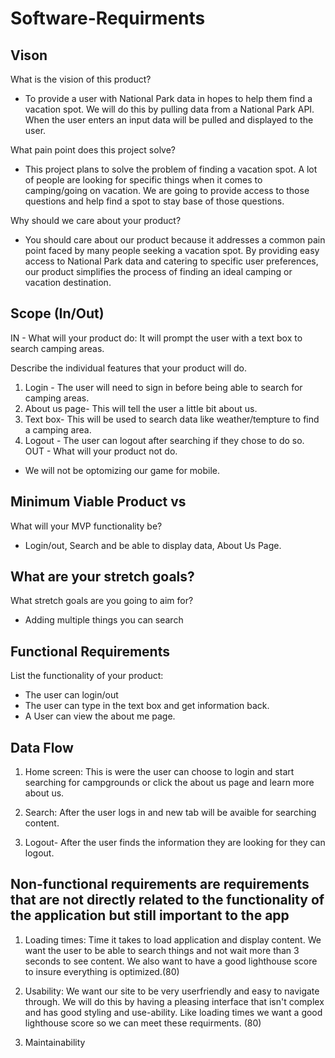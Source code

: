 # Software-Requirments

## Vison

What is the vision of this product?

- To provide a user with National Park data in hopes to help them find a vacation spot. We will do this by pulling data from a National Park API. When the user enters an input data will be pulled and displayed to the user.

What pain point does this project solve?

- This project plans to solve the problem of finding a vacation spot. A lot of people are looking for specific things when it comes to camping/going on vacation. We are going to provide access to those questions and help find a spot to stay base of those questions.

Why should we care about your product?

- You should care about our product because it addresses a common pain point faced by many people seeking a vacation spot. By providing easy access to National Park data and catering to specific user preferences, our product simplifies the process of finding an ideal camping or vacation destination.

## Scope (In/Out)

IN - What will your product do: It will prompt the user with a text box to search camping areas.

Describe the individual features that your product will do.

1. Login - The user will need to sign in before being able to search for camping areas.
2. About us page- This will tell the user a little bit about us.
3. Text box- This will be used to search data like weather/tempture to find a camping area.
4. Logout - The user can logout after searching if they chose to do so.
OUT - What will your product not do.

- We will not be optomizing our game for mobile.

## Minimum Viable Product vs

What will your MVP functionality be?

- Login/out, Search and be able to display data, About Us Page.

## What are your stretch goals?

What stretch goals are you going to aim for?

- Adding multiple things you can search

## Functional Requirements

List the functionality of your product:

- The user can login/out
- The user can type in the text box and get information back.
- A User can view the about me page.

## Data Flow

1. Home screen: This is were the user can choose to login and start searching for campgrounds or click the about us page and learn more about us.

2. Search: After the user logs in and new tab will be avaible for searching content.

3. Logout- After the user finds the information they are looking for they can logout.

## Non-functional requirements are requirements that are not directly related to the functionality of the application but still important to the app

1. Loading times: Time it takes to load application and display content. We want the user to be able to search things and not wait more than 3 seconds to see content. We also want to have a good lighthouse score to insure everything is optimized.(80)

2. Usability: We want our site to be very userfriendly and easy to navigate through. We will do this by having a pleasing interface that isn't complex and has good styling and use-ability. Like loading times we want a good lighthouse score so we can meet these requirments. (80)

3. Maintainability
